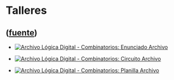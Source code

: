 # Talleres
([fuente](https://campus.exactas.uba.ar/course/view.php?id=997&section=6))
---
  - [![Archivo](https://campus.exactas.uba.ar/theme/image.php/magazine/core/1462913092/f/pdf) Lógica Digital - Combinatorios: Enunciado Archivo](https://campus.exactas.uba.ar/mod/resource/view.php?id=53521)

  - [![Archivo](https://campus.exactas.uba.ar/theme/image.php/magazine/core/1462913092/f/markup) Lógica Digital - Combinatorios: Circuito Archivo](https://campus.exactas.uba.ar/mod/resource/view.php?id=53522)

  - [![Archivo](https://campus.exactas.uba.ar/theme/image.php/magazine/core/1462913092/f/pdf) Lógica Digital - Combinatorios: Planilla Archivo](https://campus.exactas.uba.ar/mod/resource/view.php?id=53523)

